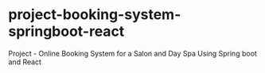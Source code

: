 # project-booking-system-springboot-react
Project - Online Booking System for a Salon and Day Spa Using Spring boot and React

